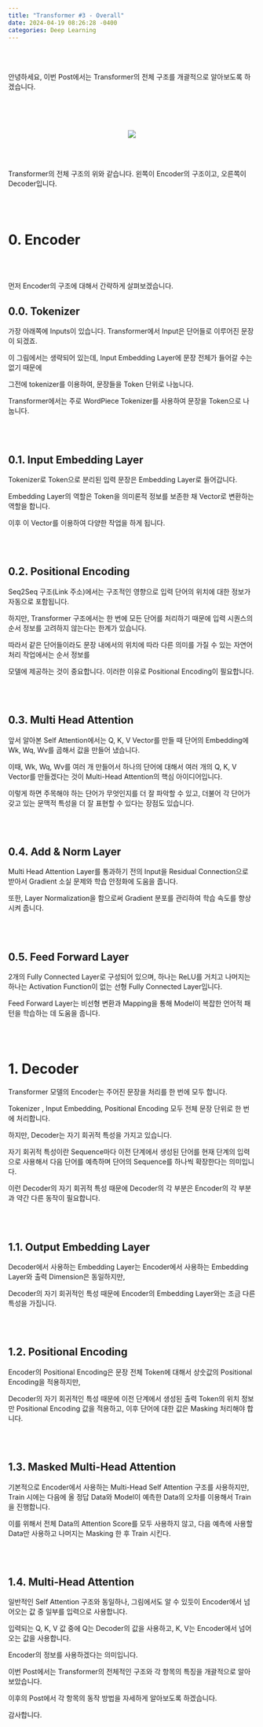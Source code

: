 ```yaml
---
title: "Transformer #3 - Overall"
date: 2024-04-19 08:26:28 -0400
categories: Deep Learning
---
```


<br>
<br>

안녕하세요, 이번 Post에서는 Transformer의 전체 구조를 개괄적으로 알아보도록 하겠습니다.

<br>

<br>
<br>

<p align="center">
  <img src="/assets/Transformer/26.png">
</p>

<br>
<br>

Transformer의 전체 구조의 위와 같습니다. 왼쪽이 Encoder의 구조이고, 오른쪽이 Decoder입니다.

<br>
<br>

# 0. Encoder

<br>
<br>

먼저 Encoder의 구조에 대해서 간략하게 살펴보겠습니다.

## 0.0. Tokenizer

가장 아래쪽에 Inputs이 있습니다. Transformer에서 Input은 단어들로 이루어진 문장이 되겠죠.

이 그림에서는 생략되어 있는데, Input Embedding Layer에 문장 전체가 들어갈 수는 없기 때문에

그전에 tokenizer를 이용하여, 문장들을 Token 단위로 나눕니다.

Transformer에서는 주로 WordPiece Tokenizer를 사용하여 문장을 Token으로 나눕니다.

<br>
<br>

## 0.1. Input Embedding Layer

Tokenizer로 Token으로 분리된 입력 문장은 Embedding Layer로 들어갑니다.

Embedding Layer의 역할은 Token을 의미론적 정보를 보존한 채 Vector로 변환하는 역할을 합니다.

이후 이 Vector를 이용하여 다양한 작업을 하게 됩니다.

<br>
<br>

## 0.2. Positional Encoding

Seq2Seq 구조(Link 주소)에서는 구조적인 영향으로 입력 단어의 위치에 대한 정보가 자동으로 포함됩니다.

하지만, Transformer 구조에서는 한 번에 모든 단어를 처리하기 때문에 입력 시퀀스의 순서 정보를 고려하지 않는다는 한계가 있습니다.

따라서 같은 단어들이라도 문장 내에서의 위치에 따라 다른 의미를 가질 수 있는 자연어 처리 작업에서는 순서 정보를

모델에 제공하는 것이 중요합니다. 이러한 이유로 Positional Encoding이 필요합니다.

<br>
<br>

## 0.3. Multi Head Attention

앞서 알아본 Self Attention에서는 Q, K, V Vector를 만들 때 단어의 Embedding에 Wk, Wq, Wv를 곱해서 값을 만들어 냈습니다.

이때, Wk, Wq, Wv를 여러 개 만들어서 하나의 단어에 대해서 여러 개의 Q, K, V Vector를 만들겠다는 것이 Multi-Head Attention의 핵심 아이디어입니다.

이렇게 하면 주목해야 하는 단어가 무엇인지를 더 잘 파악할 수 있고, 더불어 각 단어가 갖고 있는 문맥적 특성을 더 잘 표현할 수 있다는 장점도 있습니다.

<br>
<br>

## 0.4. Add & Norm Layer

Multi Head Attention Layer를 통과하기 전의 Input을 Residual Connection으로 받아서 Gradient 소실 문제와 학습 안정화에 도움을 줍니다.

또한, Layer Normalization을 함으로써 Gradient 분포를 관리하여 학습 속도를 향상시켜 줍니다.

<br>
<br>

## 0.5. Feed Forward Layer

2개의 Fully Connected Layer로 구성되어 있으며, 하나는 ReLU를 거치고 나머지는 하나는 Activation Function이 없는 선형 Fully Connected Layer입니다.

Feed Forward Layer는 비선형 변환과 Mapping을 통해 Model이 복잡한 언어적 패턴을 학습하는 데 도움을 줍니다.

<br>
<br>

# 1. Decoder

Transformer 모델의 Encoder는 주어진 문장을 처리를 한 번에 모두 합니다. 

Tokenizer , Input Embedding, Positional Encoding 모두 전체 문장 단위로 한 번에 처리합니다.

하지만, Decoder는 자기 회귀적 특성을 가지고 있습니다.

자기 회귀적 특성이란 Sequence마다 이전 단계에서 생성된 단어를 현재 단계의 입력으로 사용해서 다음 단어를 예측하며 단어의 Sequence를 하나씩 확장한다는 의미입니다.

이런 Decoder의 자기 회귀적 특성 때문에 Decoder의 각 부분은 Encoder의 각 부분과 약간 다른 동작이 필요합니다.

<br>
<br>

## 1.1. Output Embedding Layer

Decoder에서 사용하는 Embedding Layer는 Encoder에서 사용하는 Embedding Layer와 출력 Dimension은 동일하지만,

Decoder의 자기 회귀적인 특성 때문에 Encoder의 Embedding Layer와는 조금 다른 특성을 가집니다.

<br>
<br>

## 1.2. Positional Encoding

Encoder의 Positional Encoding은 문장 전체 Token에 대해서 상숫값의 Positional Encoding을 적용하지만,

Decoder의 자기 회귀적인 특성 때문에 이전 단계에서 생성된 출력 Token의 위치 정보만 Positional Encoding 값을 적용하고, 이후 단어에 대한 값은 Masking 처리해야 합니다.

<br>
<br>

## 1.3. Masked Multi-Head Attention

기본적으로 Encoder에서 사용하는 Multi-Head Self Attention 구조를 사용하지만, Train 시에는 다음에 올 정답 Data와 Model이 예측한 Data의 오차를 이용해서 Train을 진행합니다.

이를 위해서 전체 Data의 Attention Score를 모두 사용하지 않고, 다음 예측에 사용할 Data만 사용하고 나머지는 Masking 한 후 Train 시킨다.

<br>
<br>

## 1.4. Multi-Head Attention

일반적인 Self Attention 구조와 동일하나, 그림에서도 알 수 있듯이 Encoder에서 넘어오는 값 중 일부를 입력으로 사용합니다.

입력되는 Q, K, V 값 중에 Q는 Decoder의 값을 사용하고, K, V는 Encoder에서 넘어오는 값을 사용합니다.

Encoder의 정보를 사용하겠다는 의미입니다.



이번 Post에서는 Transformer의 전체적인 구조와 각 항목의 특징을 개괄적으로 알아보았습니다.

이후의 Post에서 각 항목의 동작 방법을 자세하게 알아보도록 하겠습니다.

감사합니다.
